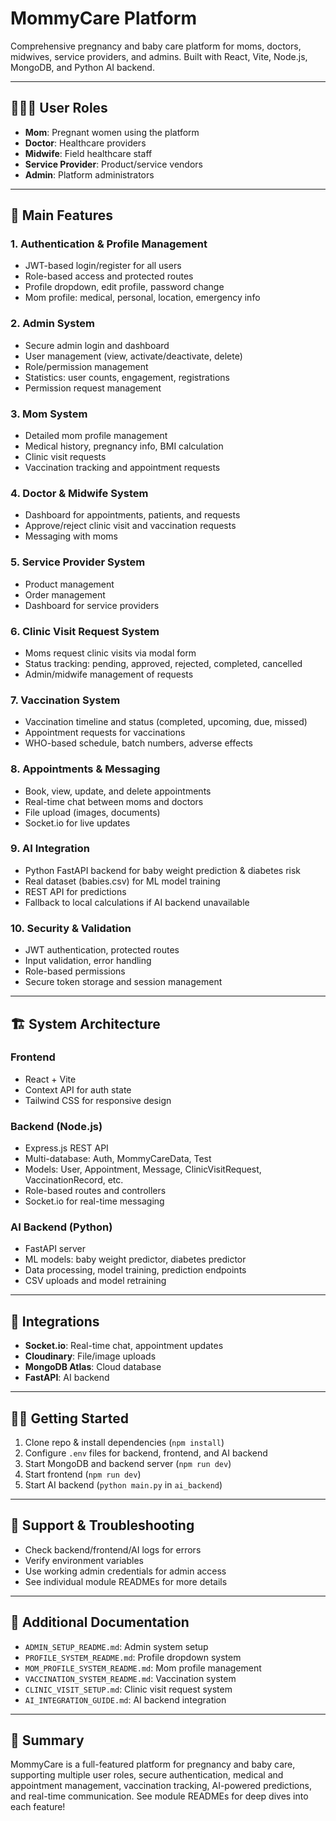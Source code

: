 
# MommyCare Platform

Comprehensive pregnancy and baby care platform for moms, doctors, midwives, service providers, and admins. Built with React, Vite, Node.js, MongoDB, and Python AI backend.

---

## 🧑‍🤝‍🧑 User Roles

- **Mom**: Pregnant women using the platform
- **Doctor**: Healthcare providers
- **Midwife**: Field healthcare staff
- **Service Provider**: Product/service vendors
- **Admin**: Platform administrators

---

## 🚀 Main Features

### 1. Authentication & Profile Management
- JWT-based login/register for all users
- Role-based access and protected routes
- Profile dropdown, edit profile, password change
- Mom profile: medical, personal, location, emergency info

### 2. Admin System
- Secure admin login and dashboard
- User management (view, activate/deactivate, delete)
- Role/permission management
- Statistics: user counts, engagement, registrations
- Permission request management

### 3. Mom System
- Detailed mom profile management
- Medical history, pregnancy info, BMI calculation
- Clinic visit requests
- Vaccination tracking and appointment requests

### 4. Doctor & Midwife System
- Dashboard for appointments, patients, and requests
- Approve/reject clinic visit and vaccination requests
- Messaging with moms

### 5. Service Provider System
- Product management
- Order management
- Dashboard for service providers

### 6. Clinic Visit Request System
- Moms request clinic visits via modal form
- Status tracking: pending, approved, rejected, completed, cancelled
- Admin/midwife management of requests

### 7. Vaccination System
- Vaccination timeline and status (completed, upcoming, due, missed)
- Appointment requests for vaccinations
- WHO-based schedule, batch numbers, adverse effects

### 8. Appointments & Messaging
- Book, view, update, and delete appointments
- Real-time chat between moms and doctors
- File upload (images, documents)
- Socket.io for live updates

### 9. AI Integration
- Python FastAPI backend for baby weight prediction & diabetes risk
- Real dataset (babies.csv) for ML model training
- REST API for predictions
- Fallback to local calculations if AI backend unavailable

### 10. Security & Validation
- JWT authentication, protected routes
- Input validation, error handling
- Role-based permissions
- Secure token storage and session management

---

## 🏗️ System Architecture

### Frontend
- React + Vite
- Context API for auth state
- Tailwind CSS for responsive design

### Backend (Node.js)
- Express.js REST API
- Multi-database: Auth, MommyCareData, Test
- Models: User, Appointment, Message, ClinicVisitRequest, VaccinationRecord, etc.
- Role-based routes and controllers
- Socket.io for real-time messaging

### AI Backend (Python)
- FastAPI server
- ML models: baby weight predictor, diabetes predictor
- Data processing, model training, prediction endpoints
- CSV uploads and model retraining

---

## 🧩 Integrations

- **Socket.io**: Real-time chat, appointment updates
- **Cloudinary**: File/image uploads
- **MongoDB Atlas**: Cloud database
- **FastAPI**: AI backend

---

## 🧑‍💻 Getting Started

1. Clone repo & install dependencies (`npm install`)
2. Configure `.env` files for backend, frontend, and AI backend
3. Start MongoDB and backend server (`npm run dev`)
4. Start frontend (`npm run dev`)
5. Start AI backend (`python main.py` in `ai_backend`)

---

## 📝 Support & Troubleshooting

- Check backend/frontend/AI logs for errors
- Verify environment variables
- Use working admin credentials for admin access
- See individual module READMEs for more details

---

## 📖 Additional Documentation

- `ADMIN_SETUP_README.md`: Admin system setup
- `PROFILE_SYSTEM_README.md`: Profile dropdown system
- `MOM_PROFILE_SYSTEM_README.md`: Mom profile management
- `VACCINATION_SYSTEM_README.md`: Vaccination system
- `CLINIC_VISIT_SETUP.md`: Clinic visit request system
- `AI_INTEGRATION_GUIDE.md`: AI backend integration

---

## 🎉 Summary

MommyCare is a full-featured platform for pregnancy and baby care, supporting multiple user roles, secure authentication, medical and appointment management, vaccination tracking, AI-powered predictions, and real-time communication. See module READMEs for deep dives into each feature!
